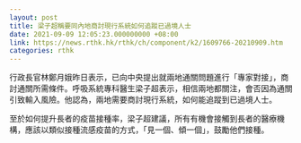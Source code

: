 ```yaml
---
layout: post
title: 梁子超稱要同內地商討現行系統如何追蹤已過境人士
date: 2021-09-09 12:05:23.000000000 +08:00
link: https://news.rthk.hk/rthk/ch/component/k2/1609766-20210909.htm
categories: rthk
---
```


行政長官林鄭月娥昨日表示，已向中央提出就兩地通關問題進行「專家對接」，商討通關所需條件。呼吸系統專科醫生梁子超表示，相信兩地都關注，會否因為通關引致輸入風險。他認為，兩地需要商討現行系統，如何能追蹤到已過境人士。

至於如何提升長者的疫苗接種率，梁子超建議，所有有機會接觸到長者的醫療機構，應該以類似接種流感疫苗的方式，「見一個、傾一個」，鼓勵他們接種。
